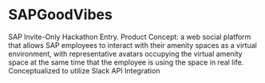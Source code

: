 # SAPGoodVibes
SAP Invite-Only Hackathon Entry. Product Concept: a web social platform that allows SAP employees to interact with their amenity spaces as a virtual environment, with representative avatars occupying the virtual amenity space at the same time that the employee is using the space in real life. Conceptualized to utilize Slack API Integration
